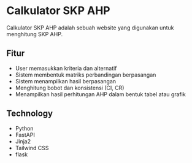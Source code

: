 # Calkulator SKP AHP
Calkulator SKP AHP adalah sebuah website yang digunakan untuk menghitung SKP AHP.

## Fitur
- User memasukkan kriteria dan alternatif
- Sistem membentuk matriks perbandingan berpasangan
- Sistem menampilkan hasil berpasangan
- Menghitung bobot dan konsistensi (CI, CR)
- Menampilkan hasil perhitungan AHP dalam bentuk tabel atau grafik

## Technology
- Python
- FastAPI
- Jinja2
- Tailwind CSS
- flask
